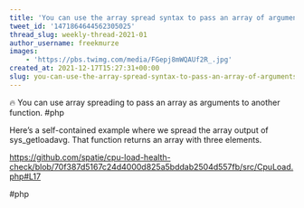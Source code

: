 ```yaml
---
title: 'You can use the array spread syntax to pass an array of arguments to another function'
tweet_id: '1471864644562305025'
thread_slug: weekly-thread-2021-01
author_username: freekmurze
images:
    - 'https://pbs.twimg.com/media/FGepj8mWQAUf2R_.jpg'
created_at: 2021-12-17T15:27:31+00:00
slug: you-can-use-the-array-spread-syntax-to-pass-an-array-of-arguments-to-another-function
---
```

🔥 You can use array spreading to pass an array as arguments to another function. #php

Here’s a self-contained example where we spread the array output of sys_getloadavg. That function returns an array with three elements.

https://github.com/spatie/cpu-load-health-check/blob/70f387d5167c24d4000d825a5bddab2504d557fb/src/CpuLoad.php#L17

#php